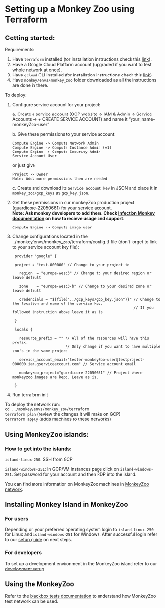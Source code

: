 # Setting up a Monkey Zoo using Terraform

## Getting started:

Requirements:
1.  Have `terraform` installed (for installation instructions check this
    [link](https://learn.hashicorp.com/tutorials/terraform/install-cli)).
2.  Have a Google Cloud Platform account (upgraded if you want to test
    whole network at once).
3.  Have `gcloud` CLI installed (for installation instructions check this
    [link](https://cloud.google.com/sdk/docs/install#linux))
4.  Have `monkey/envs/monkey_zoo` folder downloaded as all the instructions are done
    in there.

To deploy:
1.  Configure service account for your project:

    a. Create a service account (GCP website -> IAM & Admin -> Service Accounts -> + CREATE SERVICE ACCOUNT) and name it “your\_name-monkeyZoo-user”

    b. Give these permissions to your service account:

        Compute Engine -> Compute Network Admin
        Compute Engine -> Compute Instance Admin (v1)
        Compute Engine -> Compute Security Admin
        Service Account User

    or just give

        Project -> Owner
        Note: Adds more permissions then are needed

    c. Create and download its `Service account key` in JSON and place it in `monkey_zoo/gcp_keys` as `gcp_key.json`.

2.  Get these permissions in our monkeyZoo production project (guardicore-22050661) for your service account.<br>
    **Note: Ask monkey developers to add them. Check [Infection Monkey documentation](https://techdocs.akamai.com/infection-monkey/docs/welcome-infection-monkey) on how to recieve usage and support**.

        Compute Engine -> Compute image user

3.  Change configurations located in the
    ../monkey/envs/monkey\_zoo/terraform/config.tf file (don’t forget to
    link to your service account key file):

         provider "google" {

         project = "test-000000" // Change to your project id

           region  = "europe-west3" // Change to your desired region or leave default

           zone    = "europe-west3-b" // Change to your desired zone or leave default

           credentials = "${file("../gcp_keys/gcp_key.json")}" // Change to the location and name of the service key.
                                                               // If you followed instruction above leave it as is

         }

         locals {

           resource_prefix = "" // All of the resources will have this prefix.
                                // Only change if you want to have multiple zoo's in the same project

           service_account_email="tester-monkeyZoo-user@testproject-000000.iam.gserviceaccount.com" // Service account email

           monkeyzoo_project="guardicore-22050661" // Project where monkeyzoo images are kept. Leave as is.

         }

4.  Run terraform init

To deploy the network run:<br>
`cd ../monkey/envs/monkey_zoo/terraform`<br>
`terraform plan` (review the changes it will make on GCP)<br>
`terraform apply` (adds machines to these networks)


## Using MonkeyZoo islands:

### How to get into the islands:

`island-linux-250`: SSH from GCP

`island-windows-251`: In GCP/VM instances page click on
`island-windows-251`. Set password for your account and then RDP into
the island.

You can find more information on MonkeyZoo machines in [MonkeyZoo network](zoo_network.md).


## Installing Monkey Island in MonkeyZoo

### For users

Depending on your preferred operating system login to `island-linux-250` for Linux and
`island-windows-251` for Windows. After successful login refer to our
[setup guide](https://techdocs.akamai.com/infection-monkey/docs/setting-up-infection-monkey) on next steps.

### For developers

To set up a development environment in the MonkeyZoo island refer to our
[development setup](https://techdocs.akamai.com/infection-monkey/docs/development-setup).

## Using the MonkeyZoo

Refer to the [blackbox tests documentation](../blackbox/README.md) to understand how MonkeyZoo test
network can be used.
